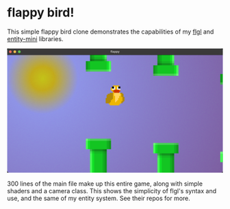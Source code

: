 # flappy bird!
This simple flappy bird clone demonstrates the capabilities of my [flgl](https://github.com/collebrusco/flgl) and [entity-mini](https://github.com/collebrusco/entity-mini) libraries.  

![screen-shot](/sc.PNG)      

300 lines of the main file make up this entire game, along with simple shaders and a camera class. This shows the simplicity of flgl's syntax and use, and the same of my entity system. See their repos for more.
